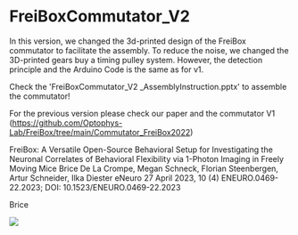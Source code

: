 # FreiBoxCommutator_V2

In this version, we changed the 3d-printed design of the FreiBox commutator to facilitate the assembly. To reduce the noise, we changed the 3D-printed gears buy a timing pulley system.
However, the detection principle and the Arduino Code is the same as for v1.

Check the 'FreiBoxCommutator_V2 _AssemblyInstruction.pptx' to assemble the commutator!


For the previous version please check our paper and the commutator V1 (https://github.com/Optophys-Lab/FreiBox/tree/main/Commutator_FreiBox2022)


FreiBox: A Versatile Open-Source Behavioral Setup for Investigating the Neuronal Correlates of Behavioral Flexibility via 1-Photon Imaging in Freely Moving Mice
Brice De La Crompe, Megan Schneck, Florian Steenbergen, Artur Schneider, Ilka Diester
eNeuro 27 April 2023, 10 (4) ENEURO.0469-22.2023; DOI: 10.1523/ENEURO.0469-22.2023


Brice



![](FreiBoxActiveCommutator_V2_Assembly.gif)

